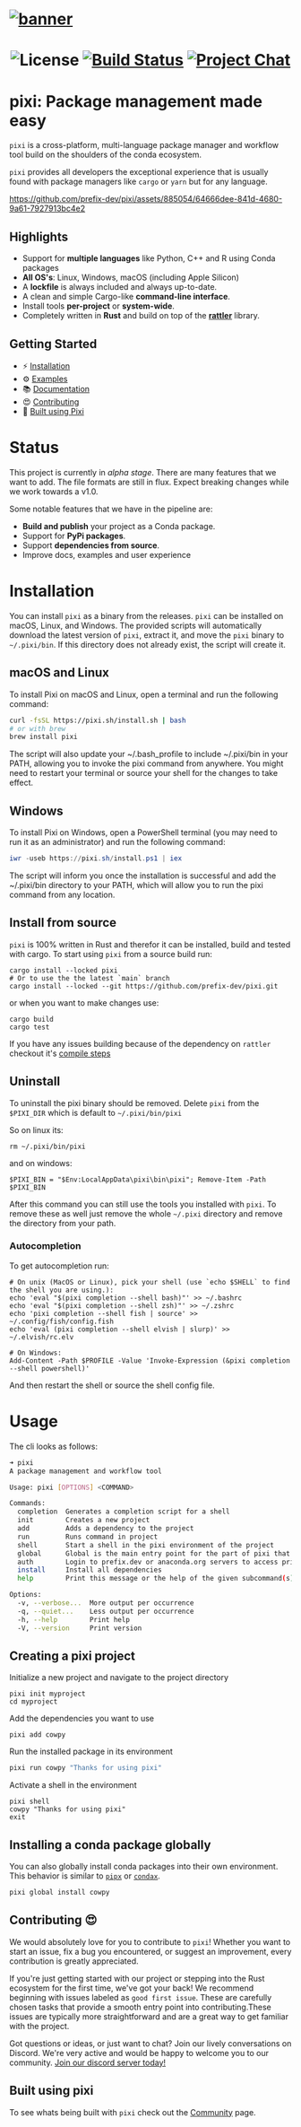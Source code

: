 <h1>
  <a href="https://github.com/prefix-dev/pixi/">
    <picture>
      <source srcset="https://github.com/prefix-dev/pixi/assets/4995967/a3f9ff01-c9fb-4893-83c0-2a3f924df63e" type="image/webp">
      <source srcset="https://github.com/prefix-dev/pixi/assets/4995967/e42739c4-4cd9-49bb-9d0a-45f8088494b5" type="image/png">
      <img src="https://github.com/prefix-dev/pixi/assets/4995967/e42739c4-4cd9-49bb-9d0a-45f8088494b5" alt="banner">
    </picture>
  </a>
</h1>

<h1 align="center">

![License][license-badge]
[![Build Status][build-badge]][build]
[![Project Chat][chat-badge]][chat-url]

[license-badge]: https://img.shields.io/badge/license-BSD--3--Clause-blue?style=flat-square
[build-badge]: https://img.shields.io/github/actions/workflow/status/prefix-dev/pixi/rust.yml?style=flat-square&branch=main
[build]: https://github.com/prefix-dev/pixi/actions/
[chat-badge]: https://img.shields.io/discord/1082332781146800168.svg?label=&logo=discord&logoColor=ffffff&color=7389D8&labelColor=6A7EC2&style=flat-square
[chat-url]: https://discord.gg/kKV8ZxyzY4

</h1>

# pixi: Package management made easy

`pixi` is a cross-platform, multi-language package manager and workflow tool
build on the shoulders of the conda ecosystem.

`pixi` provides all developers the exceptional experience that is usually found
with package managers like `cargo` or `yarn` but for any language.

https://github.com/prefix-dev/pixi/assets/885054/64666dee-841d-4680-9a61-7927913bc4e2

## Highlights

- Support for **multiple languages** like Python, C++ and R using Conda packages
- **All OS's**: Linux, Windows, macOS (including Apple Silicon)
- A **lockfile** is always included and always up-to-date.
- A clean and simple Cargo-like **command-line interface**.
- Install tools **per-project** or **system-wide**.
- Completely written in **Rust** and build on top of the **[rattler](https://github.com/mamba-org/rattler)** library.

## Getting Started

* ⚡ [Installation](#installation)
* ⚙️ [Examples](/examples)
* 📚 [Documentation](https://prefix.dev/docs/pixi/overview)
* 😍 [Contributing](#contributing)
* 🔨 [Built using Pixi](#pixibuilt)

# Status

This project is currently in _alpha stage_.
There are many features that we want to add.
The file formats are still in flux.
Expect breaking changes while we work towards a v1.0.

Some notable features that we have in the pipeline are:

* **Build and publish** your project as a Conda package.
* Support for **PyPi packages**.
* Support **dependencies from source**.
* Improve docs, examples and user experience

# Installation
You can install `pixi` as a binary from the releases.
`pixi` can be installed on macOS, Linux, and Windows.
The provided scripts will automatically download the latest version of `pixi`, extract it, and move the `pixi` binary to `~/.pixi/bin`.
If this directory does not already exist, the script will create it.

## macOS and Linux
To install Pixi on macOS and Linux, open a terminal and run the following command:
```bash
curl -fsSL https://pixi.sh/install.sh | bash
# or with brew
brew install pixi
```
The script will also update your ~/.bash_profile to include ~/.pixi/bin in your PATH, allowing you to invoke the pixi command from anywhere.
You might need to restart your terminal or source your shell for the changes to take effect.

## Windows
To install Pixi on Windows, open a PowerShell terminal (you may need to run it as an administrator) and run the following command:

```powershell
iwr -useb https://pixi.sh/install.ps1 | iex
```
The script will inform you once the installation is successful and add the ~/.pixi/bin directory to your PATH, which will allow you to run the pixi command from any location.

## Install from source

`pixi` is 100% written in Rust and therefor it can be installed, build and tested with cargo.
To start using `pixi` from a source build run:

```shell
cargo install --locked pixi
# Or to use the the latest `main` branch
cargo install --locked --git https://github.com/prefix-dev/pixi.git
```

or when you want to make changes use:

```shell
cargo build
cargo test
```

If you have any issues building because of the dependency on `rattler` checkout
it's [compile steps](https://github.com/mamba-org/rattler/tree/main#give-it-a-try)

## Uninstall
To uninstall the pixi binary should be removed.
Delete `pixi` from the `$PIXI_DIR` which is default to `~/.pixi/bin/pixi`

So on linux its:
```shell
rm ~/.pixi/bin/pixi
```
and on windows:
```shell
$PIXI_BIN = "$Env:LocalAppData\pixi\bin\pixi"; Remove-Item -Path $PIXI_BIN
```
After this command you can still use the tools you installed with `pixi`.
To remove these as well just remove the whole `~/.pixi` directory and remove the directory from your path.

### Autocompletion

To get autocompletion run:

```shell
# On unix (MacOS or Linux), pick your shell (use `echo $SHELL` to find the shell you are using.):
echo 'eval "$(pixi completion --shell bash)"' >> ~/.bashrc
echo 'eval "$(pixi completion --shell zsh)"' >> ~/.zshrc
echo 'pixi completion --shell fish | source' >> ~/.config/fish/config.fish
echo 'eval (pixi completion --shell elvish | slurp)' >> ~/.elvish/rc.elv

# On Windows:
Add-Content -Path $PROFILE -Value 'Invoke-Expression (&pixi completion --shell powershell)'
```

And then restart the shell or source the shell config file.

# Usage

The cli looks as follows:

```bash
➜ pixi
A package management and workflow tool

Usage: pixi [OPTIONS] <COMMAND>

Commands:
  completion  Generates a completion script for a shell
  init        Creates a new project
  add         Adds a dependency to the project
  run         Runs command in project
  shell       Start a shell in the pixi environment of the project
  global      Global is the main entry point for the part of pixi that executes on the global(system) level
  auth        Login to prefix.dev or anaconda.org servers to access private channels
  install     Install all dependencies
  help        Print this message or the help of the given subcommand(s)

Options:
  -v, --verbose...  More output per occurrence
  -q, --quiet...    Less output per occurrence
  -h, --help        Print help
  -V, --version     Print version

```

## Creating a pixi project

Initialize a new project and navigate to the project directory

```
pixi init myproject
cd myproject
```

Add the dependencies you want to use

```
pixi add cowpy
```

Run the installed package in its environment

```bash
pixi run cowpy "Thanks for using pixi"
```

Activate a shell in the environment
```shell
pixi shell
cowpy "Thanks for using pixi"
exit
```

## Installing a conda package globally

You can also globally install conda packages into their own environment.
This behavior is similar to [`pipx`](https://github.com/pypa/pipx) or [`condax`](https://github.com/mariusvniekerk/condax).

```bash
pixi global install cowpy
```

<a name="contributing"></a>

## Contributing 😍

We would absolutely love for you to contribute to `pixi`!
Whether you want to start an issue, fix a bug you encountered, or suggest an
improvement, every contribution is greatly appreciated.

If you're just getting started with our project or stepping into the Rust
ecosystem for the first time, we've got your back!
We recommend beginning with issues labeled as `good first issue`.
These are carefully chosen tasks that provide a smooth entry point into
contributing.These issues are typically more straightforward and are a great way
to get familiar with the project.

Got questions or ideas, or just want to chat? Join our lively conversations on
Discord.
We're very active and would be happy to welcome you to our
community. [Join our discord server today!][chat-url]

<a name="pixibuilt"></a>
## Built using pixi

To see whats being built with `pixi` check out the [Community](/docs/Community.md) page.
